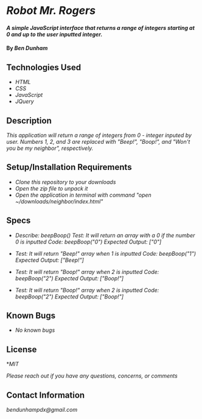 
# _Robot Mr. Rogers_

#### _A simple JavaScript interface that returns a range of integers starting at 0 and up to the user inputted integer._

#### By _**Ben Dunham**_

## Technologies Used

* _HTML_
* _CSS_
* _JavaScript_
* _JQuery_

## Description

_This application will return a range of integers from 0 - integer inputed by user. Numbers 1, 2, and 3 are replaced with "Beep!", "Boop!", and "Won't you be my neighbor", respectively._

## Setup/Installation Requirements

* _Clone this repository to your downloads_
* _Open the zip file to unpack it_
* _Open the application in terminal with command "open ~/downloads/neighbor/index.html"_


## Specs

* _Describe: beepBoop()_
_Test: It will return an array with a 0 if the number 0 is inputted_
_Code: beepBoop("0")_
_Expected Output: ["0"]_

* _Test: It will return "Beep!" array when 1 is inputted_
_Code: beepBoop("1")_
_Expected Output: ["Beep!"]_

* _Test: It will return "Boop!" array when 2 is inputted_
_Code: beepBoop("2")_
_Expected Output: ["Boop!"]_

* _Test: It will return "Boop!" array when 2 is inputted_
_Code: beepBoop("2")_
_Expected Output: ["Boop!"]_


## Known Bugs

* _No known bugs_


## License
*_MIT_

_Please reach out if you have any questions, concerns, or comments_

## Contact Information

_bendunhampdx@gmail.com_